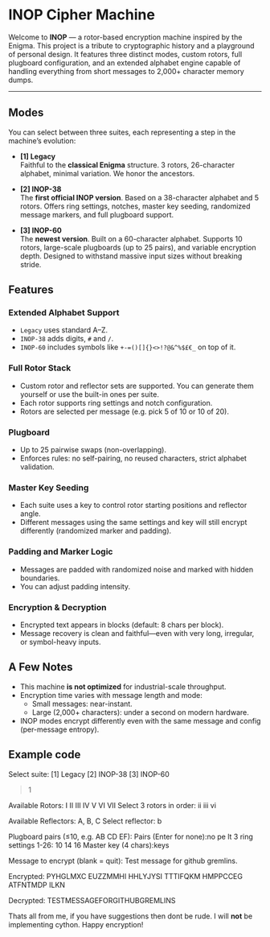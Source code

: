 # INOP Cipher Machine

Welcome to **INOP** — a rotor-based encryption machine inspired by the Enigma. This project is a tribute to cryptographic history and a playground of personal design. It features three distinct modes, custom rotors, full plugboard configuration, and an extended alphabet engine capable of handling everything from short messages to 2,000+ character memory dumps.

---

## Modes

You can select between three suites, each representing a step in the machine’s evolution:

- **[1] Legacy**  
  Faithful to the **classical Enigma** structure. 3 rotors, 26-character alphabet, minimal variation. We honor the ancestors.

- **[2] INOP-38**  
  The **first official INOP version**. Based on a 38-character alphabet and 5 rotors. Offers ring settings, notches, master key seeding, randomized message markers, and full plugboard support.

- **[3] INOP-60**  
  The **newest version**. Built on a 60-character alphabet. Supports 10 rotors, large-scale plugboards (up to 25 pairs), and variable encryption depth. Designed to withstand massive input sizes without breaking stride.


## Features

###  **Extended Alphabet Support**  
  - `Legacy` uses standard A–Z.  
  - `INOP-38` adds digits, `#` and `/`.  
  - `INOP-60` includes symbols like `+-=()[]{}<>!?@&^%$£€_` on top of it.

###  **Full Rotor Stack**  
  - Custom rotor and reflector sets are supported. You can generate them yourself or use the built-in ones per suite.
  - Each rotor supports ring settings and notch configuration.
  - Rotors are selected per message (e.g. pick 5 of 10 or 10 of 20).

###  **Plugboard**  
  - Up to 25 pairwise swaps (non-overlapping).
  - Enforces rules: no self-pairing, no reused characters, strict alphabet validation.

###  **Master Key Seeding**  
  - Each suite uses a key to control rotor starting positions and reflector angle.
  - Different messages using the same settings and key will still encrypt differently (randomized marker and padding).

###  **Padding and Marker Logic**  
  - Messages are padded with randomized noise and marked with hidden boundaries.
  - You can adjust padding intensity.

###  **Encryption & Decryption**  
  - Encrypted text appears in blocks (default: 8 chars per block).
  - Message recovery is clean and faithful—even with very long, irregular, or symbol-heavy inputs.

## A Few Notes

- This machine **is not optimized** for industrial-scale throughput.
- Encryption time varies with message length and mode:
  - Small messages: near-instant.
  - Large (2,000+ characters): under a second on modern hardware.
- INOP modes encrypt differently even with the same message and config (per-message entropy).

## Example code

Select suite:
 [1] Legacy
 [2] INOP-38
 [3] INOP-60
> 1

Available Rotors: I II III IV V VI VII
Select 3 rotors in order: ii iii vi

Available Reflectors:  A, B, C
Select reflector: b

Plugboard pairs (≤10, e.g. AB CD EF):
Pairs (Enter for none):no pe lt
3 ring settings 1-26:   10 14 16
Master key (4 chars):keys

Message to encrypt (blank = quit): Test message for github gremlins.

Encrypted: PYHGLMXC  EUZZMMHI  HHLYJYSI  TTTIFQKM  HMPPCCEG  ATFNTMDP  ILKN

Decrypted: TESTMESSAGEFORGITHUBGREMLINS


Thats all from me, if you have suggestions then dont be rude. I will **not** be implementing cython. Happy encryption!

